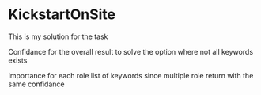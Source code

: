 # KickstartOnSite
<p> This is my solution for the task
<p> Confidance for the overall result to solve the option where not all keywords exists
<p>Importance for each role list of keywords since multiple role return with the same confidance
